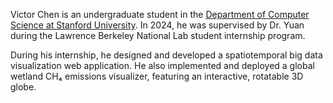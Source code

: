 Victor Chen is an undergraduate student in the [Department of Computer Science at Stanford University](https://www.cs.stanford.edu/). In 2024, he was supervised by Dr. Yuan during the Lawrence Berkeley National Lab student internship program. 

During his internship, he designed and developed a spatiotemporal big data visualization web application. He also implemented and deployed a global wetland CH₄ emissions visualizer, featuring an interactive, rotatable 3D globe.